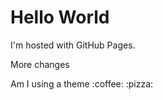 <html>
<head>
</head>
<body>
<h1>Hello World</h1>
<p>I'm hosted with GitHub Pages.</p>
<p>More changes</p>
  
<p>Am I using a theme :coffee: :pizza:</p>
</body>


<script type="text/javascript" src="crunchbase_info.json"></script>
<script type="text/javascript">
console.log("OUTPUTTING SOME INFO");
var mydata = JSON.parse("crunchbase_info.json");

console.log(mydata[0].basicInfo);
</script>
</html>
